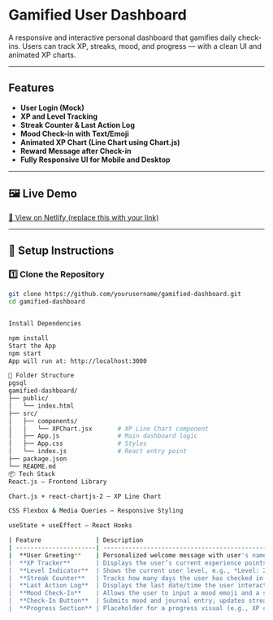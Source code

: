 #  Gamified User Dashboard

A responsive and interactive personal dashboard that gamifies daily check-ins. Users can track XP, streaks, mood, and progress — with a clean UI and animated XP charts.

---

##  Features

- **User Login (Mock)**
- **XP and Level Tracking**
- **Streak Counter & Last Action Log**
- **Mood Check-in with Text/Emoji**
- **Animated XP Chart (Line Chart using Chart.js)**
- **Reward Message after Check-in**
- **Fully Responsive UI for Mobile and Desktop**

---

## 🖼️ Live Demo

[🔗 View on Netlify (replace this with your link)](https://your-project.netlify.app)

---

## 🚀 Setup Instructions

### 1️⃣ Clone the Repository

```bash
git clone https://github.com/yourusername/gamified-dashboard.git
cd gamified-dashboard


Install Dependencies

npm install
Start the App
npm start
App will run at: http://localhost:3000

🔧 Folder Structure
pgsql
gamified-dashboard/
├── public/
│   └── index.html
├── src/
│   ├── components/
│   │   └── XPChart.jsx       # XP Line Chart component
│   ├── App.js                # Main dashboard logic
│   ├── App.css               # Styles
│   └── index.js              # React entry point
├── package.json
└── README.md
📦 Tech Stack
React.js — Frontend Library

Chart.js + react-chartjs-2 — XP Line Chart

CSS Flexbox & Media Queries — Responsive Styling

useState + useEffect — React Hooks

| Feature               | Description                                                                   |
| ----------------------| ----------------------------------------------------------------------------- |
|  **User Greeting**    | Personalized welcome message with user's name (e.g., *Welcome, Sahil Gawade*) |
|  **XP Tracker**       | Displays the user’s current experience points (XP), e.g., *XP: 120*           |
|  **Level Indicator**  | Shows the current user level, e.g., *Level: 2*                                |
|  **Streak Counter**   | Tracks how many days the user has checked in consecutively                    |
|  **Last Action Log**  | Displays the last date/time the user interacted (e.g., mood check-in)         |
|  **Mood Check-In**    | Allows the user to input a mood emoji and a short journal entry               |
|  **Check-In Button**  | Submits mood and journal entry; updates streak and last action                |
|  **Progress Section** | Placeholder for a progress visual (e.g., XP chart, level bar, or timeline)    |
